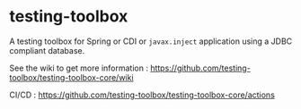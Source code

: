 # testing-toolbox

A testing toolbox for Spring or CDI or `javax.inject` application using a JDBC compliant database.

See the wiki to get more information : https://github.com/testing-toolbox/testing-toolbox-core/wiki

CI/CD : https://github.com/testing-toolbox/testing-toolbox-core/actions
